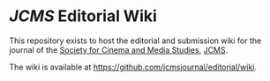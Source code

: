 # _JCMS_ Editorial Wiki
This repository exists to host the editorial and submission wiki for the journal of the [Society for Cinema and Media Studies](http://cmstudies.org), [JCMS](http://jcmsjournal.org).

The wiki is available at https://github.com/jcmsjournal/editorial/wiki.
